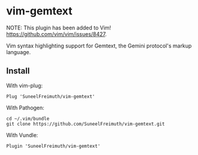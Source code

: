 # vim-gemtext

NOTE: This plugin has been added to Vim! https://github.com/vim/vim/issues/8427.

Vim syntax highlighting support for Gemtext, the Gemini protocol's markup language.

## Install

With vim-plug:
```vim
Plug 'SuneelFreimuth/vim-gemtext'
```
With Pathogen:
```shell
cd ~/.vim/bundle
git clone https://github.com/SuneelFreimuth/vim-gemtext.git
```
With Vundle:
```vim
Plugin 'SuneelFreimuth/vim-gemtext'
```
